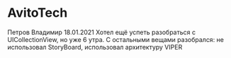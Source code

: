 # AvitoTech
Петров Владимир 18.01.2021
Хотел ещё успеть разобраться с UICollectionView, но уже 6 утра.
С остальными вещами разобрался: не использовал StoryBoard, использовал архитектуру VIPER
